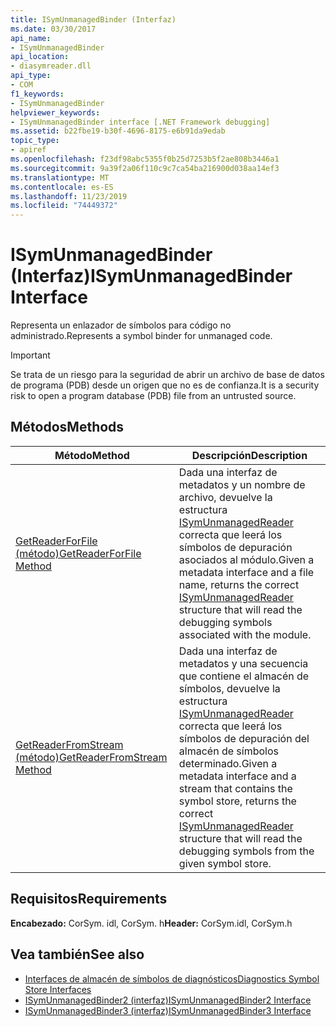 ```yaml
---
title: ISymUnmanagedBinder (Interfaz)
ms.date: 03/30/2017
api_name:
- ISymUnmanagedBinder
api_location:
- diasymreader.dll
api_type:
- COM
f1_keywords:
- ISymUnmanagedBinder
helpviewer_keywords:
- ISymUnmanagedBinder interface [.NET Framework debugging]
ms.assetid: b22fbe19-b30f-4696-8175-e6b91da9edab
topic_type:
- apiref
ms.openlocfilehash: f23df98abc5355f0b25d7253b5f2ae808b3446a1
ms.sourcegitcommit: 9a39f2a06f110c9c7ca54ba216900d038aa14ef3
ms.translationtype: MT
ms.contentlocale: es-ES
ms.lasthandoff: 11/23/2019
ms.locfileid: "74449372"
---
```

# <a name="isymunmanagedbinder-interface"></a><span data-ttu-id="99f5b-102">ISymUnmanagedBinder (Interfaz)</span><span class="sxs-lookup"><span data-stu-id="99f5b-102">ISymUnmanagedBinder Interface</span></span>
<span data-ttu-id="99f5b-103">Representa un enlazador de símbolos para código no administrado.</span><span class="sxs-lookup"><span data-stu-id="99f5b-103">Represents a symbol binder for unmanaged code.</span></span>  
  
> [!IMPORTANT]
> <span data-ttu-id="99f5b-104">Se trata de un riesgo para la seguridad de abrir un archivo de base de datos de programa (PDB) desde un origen que no es de confianza.</span><span class="sxs-lookup"><span data-stu-id="99f5b-104">It is a security risk to open a program database (PDB) file from an untrusted source.</span></span>  
  
## <a name="methods"></a><span data-ttu-id="99f5b-105">Métodos</span><span class="sxs-lookup"><span data-stu-id="99f5b-105">Methods</span></span>  
  
|<span data-ttu-id="99f5b-106">Método</span><span class="sxs-lookup"><span data-stu-id="99f5b-106">Method</span></span>|<span data-ttu-id="99f5b-107">Descripción</span><span class="sxs-lookup"><span data-stu-id="99f5b-107">Description</span></span>|  
|------------|-----------------|  
|[<span data-ttu-id="99f5b-108">GetReaderForFile (método)</span><span class="sxs-lookup"><span data-stu-id="99f5b-108">GetReaderForFile Method</span></span>](../../../../docs/framework/unmanaged-api/diagnostics/isymunmanagedbinder-getreaderforfile-method.md)|<span data-ttu-id="99f5b-109">Dada una interfaz de metadatos y un nombre de archivo, devuelve la estructura [ISymUnmanagedReader](isymunmanagedreader-interface.md) correcta que leerá los símbolos de depuración asociados al módulo.</span><span class="sxs-lookup"><span data-stu-id="99f5b-109">Given a metadata interface and a file name, returns the correct [ISymUnmanagedReader](isymunmanagedreader-interface.md) structure that will read the debugging symbols associated with the module.</span></span>|  
|[<span data-ttu-id="99f5b-110">GetReaderFromStream (método)</span><span class="sxs-lookup"><span data-stu-id="99f5b-110">GetReaderFromStream Method</span></span>](../../../../docs/framework/unmanaged-api/diagnostics/isymunmanagedbinder-getreaderfromstream-method.md)|<span data-ttu-id="99f5b-111">Dada una interfaz de metadatos y una secuencia que contiene el almacén de símbolos, devuelve la estructura [ISymUnmanagedReader](isymunmanagedreader-interface.md) correcta que leerá los símbolos de depuración del almacén de símbolos determinado.</span><span class="sxs-lookup"><span data-stu-id="99f5b-111">Given a metadata interface and a stream that contains the symbol store, returns the correct [ISymUnmanagedReader](isymunmanagedreader-interface.md) structure that will read the debugging symbols from the given symbol store.</span></span>|  
  
## <a name="requirements"></a><span data-ttu-id="99f5b-112">Requisitos</span><span class="sxs-lookup"><span data-stu-id="99f5b-112">Requirements</span></span>  
 <span data-ttu-id="99f5b-113">**Encabezado:** CorSym. idl, CorSym. h</span><span class="sxs-lookup"><span data-stu-id="99f5b-113">**Header:** CorSym.idl, CorSym.h</span></span>  
  
## <a name="see-also"></a><span data-ttu-id="99f5b-114">Vea también</span><span class="sxs-lookup"><span data-stu-id="99f5b-114">See also</span></span>

- [<span data-ttu-id="99f5b-115">Interfaces de almacén de símbolos de diagnósticos</span><span class="sxs-lookup"><span data-stu-id="99f5b-115">Diagnostics Symbol Store Interfaces</span></span>](../../../../docs/framework/unmanaged-api/diagnostics/diagnostics-symbol-store-interfaces.md)
- [<span data-ttu-id="99f5b-116">ISymUnmanagedBinder2 (interfaz)</span><span class="sxs-lookup"><span data-stu-id="99f5b-116">ISymUnmanagedBinder2 Interface</span></span>](../../../../docs/framework/unmanaged-api/diagnostics/isymunmanagedbinder2-interface.md)
- [<span data-ttu-id="99f5b-117">ISymUnmanagedBinder3 (interfaz)</span><span class="sxs-lookup"><span data-stu-id="99f5b-117">ISymUnmanagedBinder3 Interface</span></span>](../../../../docs/framework/unmanaged-api/diagnostics/isymunmanagedbinder3-interface.md)

